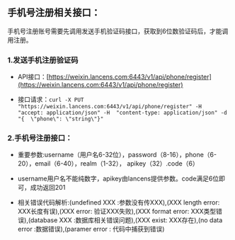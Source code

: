 ## 手机号注册相关接口：

手机号注册账号需要先调用发送手机验证码接口，获取到6位数验证码后，才能调用注册。

### 1.发送手机注册验证码

* API接口：[https://weixin.lancens.com:6443/v1/api/phone/register](https://weixin.lancens.com:6443/v1/api/phone/register)

* 接口请求：`curl -X PUT "https://weixin.lancens.com:6443/v1/api/phone/register" -H  "accept: application/json" -H  "content-type: application/json" -d "{  \"phone\": \"string\"}"`

### 2.手机号注册接口：

* 重要参数:username（用户名6-32位），password（8-16），phone（6-20），email（6-40），realm（1-32），          apikey（32）.code（6）

* username用户名不能纯数字，apikey由lancens提供参数。code满足6位即可，成功返回201

* 相关错误代码解析:\(undefined XXX :参数没有传XXX\),\(XXX length error: XXX长度有误\),\(XXX error: 验证XXX失败\),\(XXX format error: XXX类型错误\),\(database XXX :数据库相关错误问题\),\(XXX exist: XXX存在\),\(no data error :数据错误\),\(paramer error : 代码中捕获到错误\)



